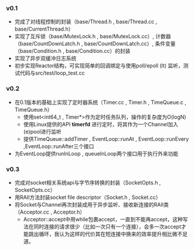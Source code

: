 ### v0.1

- 完成了对线程控制的封装（base/Thread.h , base/Thread.cc , base/CurrentThread.h）
- 实现了互斥锁（base/MutexLock.h , base/MutexLock.cc）, 计数器（base/CountDownLatch.h , base/CountDownLatch.cc）, 条件变量（base/Condition.h , base/Condition.cc）的封装
- 实现了异步双缓冲日志系统
- 初步实现Reactor结构，可实现简单的回调绑定与使用poll/epoll (lt) 监听，测试代码与src/test/loop_test.cc



### v0.2

- 在0.1版本的基础上实现了定时器系统（Timer.cc , Timer.h , TimeQueue.c , TimeQueue.h）
  - 使用set<int64_t , Timer*>作为定时任务队列，操作的复杂度为O(logN)
  - 使用Linux提供的API **timerfd** 进行定时，将其作为一个Channel加入(e)pool进行监听
  - 提供TimeQueue::addTimer , EventLoop::runAt , EventLoop::runEvery ,EventLoop::runAfter三个接口 
- 为EventLoop提供runInLoop , queueInLoop两个接口用于执行外来功能



### v0.3

- 完成对socket相关系统api与字节序转换的封装（SocketOpts.h , SocketOpts.cc）
- 用RAII方法封装socket file descriptor（Socket.h , Socket.cc）
- 将Socket与Channel再次封装成用于异步监听、接收新连接的RAII类（Acceptor.cc , Acceptor.h）
  - Acceptor::accept中用while包裹accept，一直到不能再accept，这种写法在同时连接的请求很少（比如一次只有一个连接），会多一次accept才能跳出循环，我认为这样的代价其在短连接中换来的效率提升相比微不足道。